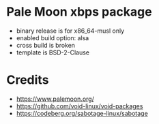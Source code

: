 # Pale Moon xbps package
- binary release is for x86_64-musl only
- enabled build option: alsa
- cross build is broken
- template is BSD-2-Clause
# Credits
- https://www.palemoon.org/
- https://github.com/void-linux/void-packages
- https://codeberg.org/sabotage-linux/sabotage
